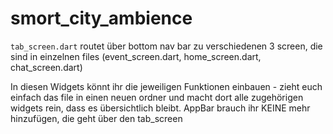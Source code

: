 # smort_city_ambience

`tab_screen.dart` routet über bottom nav bar zu verschiedenen 3 screen, die sind in einzelnen files (event_screen.dart, home_screen.dart, chat_screen.dart) <br>

In diesen Widgets könnt ihr die jeweiligen Funktionen einbauen - zieht euch einfach das file in einen neuen ordner und macht dort alle zugehörigen widgets rein, dass es übersichtlich bleibt. AppBar brauch ihr KEINE mehr hinzufügen, die geht über den tab_screen
